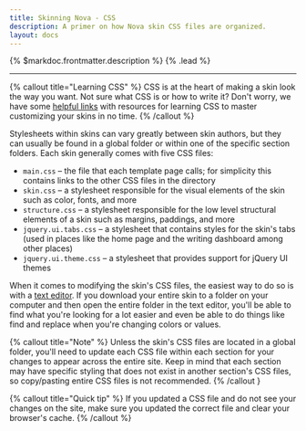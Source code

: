 ```yaml
---
title: Skinning Nova - CSS
description: A primer on how Nova skin CSS files are organized.
layout: docs
---
```


{% $markdoc.frontmatter.description %} {% .lead %}

---

{% callout title="Learning CSS" %}
CSS is at the heart of making a skin look the way you want. Not sure what CSS is or how to write it? Don't worry, we have some [helpful links](/docs/2.6/helpful-links#learning-css) with resources for learning CSS to master customizing your skins in no time.
{% /callout %}

Stylesheets within skins can vary greatly between skin authors, but they can usually be found in a global folder or within one of the specific section folders. Each skin generally comes with five CSS files:

- `main.css` – the file that each template page calls; for simplicity this contains links to the other CSS files in the directory
- `skin.css` – a stylesheet responsible for the visual elements of the skin such as color, fonts, and more
- `structure.css` – a stylesheet responsible for the low level structural elements of a skin such as margins, paddings, and more
- `jquery.ui.tabs.css` – a stylesheet that contains styles for the skin's tabs (used in places like the home page and the writing dashboard among other places)
- `jquery.ui.theme.css` – a stylesheet that provides support for jQuery UI themes

When it comes to modifying the skin's CSS files, the easiest way to do so is with a [text editor](/docs/2.6/before-getting-started#text-editor). If you download your entire skin to a folder on your computer and then open the entire folder in the text editor, you'll be able to find what you're looking for a lot easier and even be able to do things like find and replace when you're changing colors or values.

{% callout title="Note" %}
Unless the skin's CSS files are located in a global folder, you'll need to update each CSS file within each section for your changes to appear across the entire site. Keep in mind that each section may have specific styling that does not exist in another section's CSS files, so copy/pasting entire CSS files is not recommended.
{% /callout }

{% callout title="Quick tip" %}
If you updated a CSS file and do not see your changes on the site, make sure you updated the correct file and clear your browser's cache.
{% /callout %}

